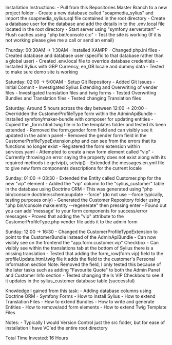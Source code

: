 Installation Instructions:
    - Pull from this Repositories Master Branch to a new project folder
    - Create a new database called "soapmedia_sylius" and import the soapmedia_sylius.sql file contained in the root directory
    - Create a database user for the database and add the details in to the .env.local file located in the root directory
    - Start server using "symfony server:start"
    - Flush caches using "php bin/console c:c"
    - Test the site is working (If it is not working please give me a call or send an email)

Thurday: 00:30AM -> 1:30AM 
	- Installed XAMPP
	- Changed php.ini files
	- Created database and database user (specific to that database rather than a global user)
	- Created .env.local file to override database credentials
	- Installed Sylius with GBP Currency, en_GB locale and dummy data
	- Tested to make sure demo site is working

Saturday: 02:00 -> 5:00AM
	- Setup Git Repository
	- Added Git Issues
	- Initial Commit
	- Investigated Sylius Extending and Overwriting of vender files
	- Investigated translation files and twig forms
	- Tested Overwriting Bundles and Translation files
	- Tested changing Translation files

Saturday: Around 5 hours across the day between 12:00 -> 20:00
	- Overridden the CustomerProfileType form within the AdminApiBundle
	- Installed symfony/maker-bundle with composer for updating entities
	- Copied the _form.html.twig file in to the templates folder and tested its been extended
		- Removed the form.gender form field and can visibly see it updated in the admin panel
	- Removed the gender form field in the CustomerProfileTypeExtension.php and can see from the errors that its functions no longer           exist
	- Registered the form extension within services.yaml
	- Attempted to create a new form element called "vip"
		- Currently throwing an error saying the property does not exist along with its required methods i.e getvip(), setvip()
	- Extended the messages.en.yml file to give new form components descriptions for the current locale

Sunday: 01:00 -> 03:30
	- Extended the Entity called Customer.php for the new "vip" element
		- Added the "vip" column to the "sylius_customer" table in the database using Doctrine ORM
			- This was generated using "php bin/console doctrine:schema:update --force" (do not use --force typically, testing purposes only)
	- Generated the Customer Repository folder using "php bin/console make:entity --regenerate" then pressing enter
	- Found out you can add 'message' to your form components for success/error messages
	- Proved that adding the "vip" attribute to the CustomerProfileType.php vender file adds it to the admin form

Sunday: 12:00 -> 16:30
	- Changed the CustomerProfileTypeExtension to point to the CustomerBundle instead of the AdminApiBundle
		- Can now visibly see on the frontend the "app.form.customer.vip" Checkbox
		- Can visibly see within the translations tab at the bottom of Sylius there is a missing translation
	- Tested that adding the form_row(form.vip) field to the profileUpdate.html.twig file it adds the field to the customer's Personal Information section
		Note: Removed the field, I only tested this because of the later tasks such as adding "Favourite Quote" to both the Admin Panel               and Customer Info section
	- Tested changing the Is VIP Checkbox to see if it updates in the sylius_customer database table (successful)

Knowledge I gained from this task:
	- Adding database columns using Doctrine ORM
	- Symfony Forms
	- How to install Sylius
	- How to extend Translation Files
	- How to extend Bundles
	- How to write and generate Entities
	- How to remove/add form elements
	- How to extend Twig Template Files

Notes:
	- Typically I would Version Control just the src folder, but for ease of installation I have VC'ed the entire root directory

Total Time Invested: 16 Hours
 
